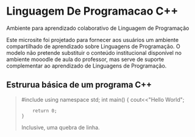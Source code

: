 # Linguagem De Programacao C++
Ambiente para aprendizado colaborativo de Linguagem de Programação

<p>
Este microsite foi projetado para fornecer aos usuários um ambiente compartilhado de aprendizado sobre Linguagens de Programação. O modelo não pretende substituir o conteúdo institucional disponível no ambiente mooodle de aula do professor, mas serve de suporte complementar ao aprendizado de Linguagens de Programação.<br />
</p>

## Estrurua básica de um programa C++
<blockquote>
  <p>
    #include <iostream>
    using namespace std;
    int main()
    {
        cout<<"Hello World";

        return 0;
    }
  </p>
  <p>Inclusive, uma quebra de linha.</p>
</blockquote>
